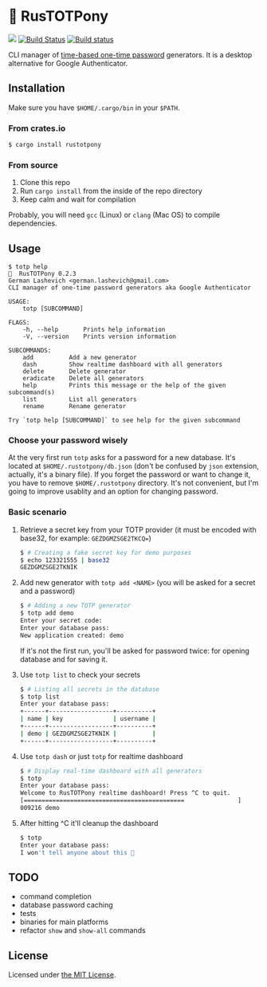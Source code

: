 # 🐴 RusTOTPony

![](https://github.com/zebradil/rustotpony/workflows/Rust/badge.svg)
[![Build Status](https://travis-ci.org/Zebradil/rustotpony.svg?branch=master)](https://travis-ci.org/Zebradil/rustotpony)
[![Build status](https://ci.appveyor.com/api/projects/status/rx68dv1kjepslelh/branch/master?svg=true)](https://ci.appveyor.com/project/Zebradil/rustotpony/branch/master)


CLI manager of [time-based one-time password](https://en.wikipedia.org/wiki/Time-based_One-time_Password_algorithm) generators.
It is a desktop alternative for Google Authenticator.

## Installation

Make sure you have `$HOME/.cargo/bin` in your `$PATH`.

### From crates.io

```sh
$ cargo install rustotpony
```

### From source

1. Clone this repo
1. Run `cargo install` from the inside of the repo directory
1. Keep calm and wait for compilation

Probably, you will need `gcc` (Linux) or `clang` (Mac OS) to compile dependencies.

## Usage

```text
$ totp help
🐴  RusTOTPony 0.2.3
German Lashevich <german.lashevich@gmail.com>
CLI manager of one-time password generators aka Google Authenticator

USAGE:
    totp [SUBCOMMAND]

FLAGS:
    -h, --help       Prints help information
    -V, --version    Prints version information

SUBCOMMANDS:
    add          Add a new generator
    dash         Show realtime dashboard with all generators
    delete       Delete generator
    eradicate    Delete all generators
    help         Prints this message or the help of the given subcommand(s)
    list         List all generators
    rename       Rename generator

Try `totp help [SUBCOMMAND]` to see help for the given subcommand
```

### Choose your password wisely

At the very first run `totp` asks for a password for a new database. It's located at `$HOME/.rustotpony/db.json` (don't be confused by `json` extension, actually, it's a binary file). If you forget the password or want to change it, you have to remove `$HOME/.rustotpony` directory. It's not convenient, but I'm going to improve usablity and an option for changing password.

### Basic scenario

1. Retrieve a secret key from your TOTP provider (it must be encoded with base32, for example: `GEZDGMZSGE2TKCQ=`)
    ```sh
    $ # Creating a fake secret key for demo purposes
    $ echo 123321555 | base32
    GEZDGMZSGE2TKNIK
    ```
    
1. Add new generator with `totp add <NAME>` (you will be asked for a secret and a password)
    ```sh
    $ # Adding a new TOTP generator
    $ totp add demo
    Enter your secret code: 
    Enter your database pass: 
    New application created: demo
    ```
    If it's not the first run, you'll be asked for password twice: for opening database and for saving it.

1. Use `totp list` to check your secrets
    ```sh
    $ # Listing all secrets in the database
    $ totp list
    Enter your database pass: 
    +------+------------------+----------+
    | name | key              | username |
    +------+------------------+----------+
    | demo | GEZDGMZSGE2TKNIK |          |
    +------+------------------+----------+
    ```
1. Use `totp dash` or just `totp` for realtime dashboard
    ```sh
    $ # Display real-time dashboard with all generators
    $ totp
    Enter your database pass: 
    Welcome to RusTOTPony realtime dashboard! Press ^C to quit.
    [=============================================               ]
    009216 demo
    ```
1. After hitting ^C it'll cleanup the dashboard
    ```sh
    $ totp
    Enter your database pass: 
    I won't tell anyone about this 🤫
    ```

## TODO

- command completion
- database password caching
- tests
- binaries for main platforms
- refactor `show` and `show-all` commands

## License

Licensed under [the MIT License][MIT License].

[MIT License]: https://github.com/zebradil/rustotpony/blob/master/LICENSE                                                                                                                                                         
